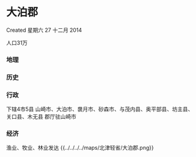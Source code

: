 <!-- Content-Type: text/x-zim-wiki
Wiki-Format: zim 0.4
Creation-Date: 2014-12-27T15:01:33+08:00 -->

# 大泊郡
Created 星期六 27 十二月 2014

人口31万

### 地理

### 历史

### 行政
下辖4市5县
山崎市、大泊市、袰月市、砂森市、与茂内县、奥平部县、坊主县、关口县、木无县
郡厅驻山崎市

### 经济
渔业、牧业、林业发达
{{../../../../maps/北津轻省/大泊郡.png}}
